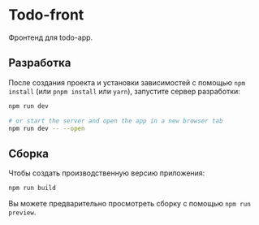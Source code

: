 # Todo-front

Фронтенд для todo-app.

## Разработка

После создания проекта и установки зависимостей с помощью `npm install` (или `pnpm install` или `yarn`), запустите сервер разработки:

```bash
npm run dev

# or start the server and open the app in a new browser tab
npm run dev -- --open
```

## Сборка

Чтобы создать производственную версию приложения:

```bash
npm run build
```

Вы можете предварительно просмотреть сборку с помощью `npm run preview`.
